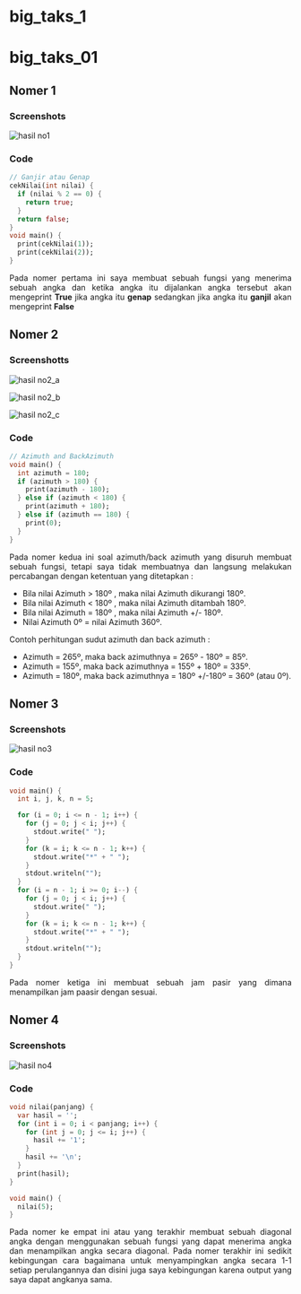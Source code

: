 # big_taks_1

# big_taks_01

## Nomer 1

### Screenshots

![hasil no1](https://user-images.githubusercontent.com/93906193/156916573-de4173c9-8344-483e-b5db-5d273b6ff7d7.png)

### Code

``` dart
// Ganjir atau Genap
cekNilai(int nilai) {
  if (nilai % 2 == 0) {
    return true;
  }
  return false;
}
void main() {
  print(cekNilai(1));
  print(cekNilai(2));
}
```

<p align="justify">Pada nomer pertama ini saya membuat sebuah fungsi yang menerima sebuah angka dan ketika angka itu dijalankan angka tersebut akan mengeprint <strong>True</strong> jika angka itu <strong>genap</strong> sedangkan jika angka itu <strong>ganjil</strong> akan mengeprint <strong>False</strong ></p>

## Nomer 2

### Screenshotts

![hasil no2_a](https://user-images.githubusercontent.com/93906193/156917825-1216d0bd-1bf2-4451-9d44-2e444198ba92.png)

![hasil no2_b](https://user-images.githubusercontent.com/93906193/156916576-3261055c-c720-48a0-8fbe-f25b592166f3.png)

![hasil no2_c](https://user-images.githubusercontent.com/93906193/156916577-be9516f2-c2d8-46c4-9850-526435e8eaf3.png)

### Code

``` dart
// Azimuth and BackAzimuth
void main() {
  int azimuth = 180;
  if (azimuth > 180) {
    print(azimuth - 180);
  } else if (azimuth < 180) {
    print(azimuth + 180);
  } else if (azimuth == 180) {
    print(0);
  }
}
```

<p align="justify">Pada nomer kedua ini soal azimuth/back azimuth yang disuruh membuat sebuah fungsi, tetapi saya tidak membuatnya dan langsung melakukan percabangan dengan ketentuan yang ditetapkan :</p>

- Bila nilai Azimuth > 180º , maka nilai Azimuth dikurangi 180º.
- Bila nilai Azimuth < 180º , maka nilai Azimuth ditambah 180º.
- Bila nilai Azimuth = 180º , maka nilai Azimuth +/- 180º.
- Nilai Azimuth 0º = nilai Azimuth 360º.

Contoh perhitungan sudut azimuth dan back azimuth :

- Azimuth = 265º, maka back azimuthnya = 265º - 180º = 85º.
- Azimuth = 155º, maka back azimuthnya = 155º + 180º = 335º.
- Azimuth = 180º, maka back azimuthnya = 180º +/-180º = 360º (atau 0º).

## Nomer 3

### Screenshots

![hasil no3](https://user-images.githubusercontent.com/93906193/156918642-47cb3737-00aa-48e4-a844-851237c61636.png)

### Code

``` dart
void main() {
  int i, j, k, n = 5;

  for (i = 0; i <= n - 1; i++) {
    for (j = 0; j < i; j++) {
      stdout.write(" ");
    }
    for (k = i; k <= n - 1; k++) {
      stdout.write("*" + " ");
    }
    stdout.writeln("");
  }
  for (i = n - 1; i >= 0; i--) {
    for (j = 0; j < i; j++) {
      stdout.write(" ");
    }
    for (k = i; k <= n - 1; k++) {
      stdout.write("*" + " ");
    }
    stdout.writeln("");
  }
}
```


<p align="justify">Pada nomer ketiga ini membuat sebuah jam pasir yang dimana menampilkan jam paasir dengan sesuai.</p>

## Nomer 4

### Screenshots

![hasil no4](https://user-images.githubusercontent.com/93906193/156916579-61f42a87-e5c2-4425-a368-872a96f98603.png)


### Code

```dart
void nilai(panjang) {
  var hasil = '';
  for (int i = 0; i < panjang; i++) {
    for (int j = 0; j <= i; j++) {
      hasil += '1';
    }
    hasil += '\n';
  }
  print(hasil);
}

void main() {
  nilai(5);
}
```

<p align="justify">Pada nomer ke empat ini atau yang terakhir membuat sebuah diagonal angka dengan menggunakan sebuah fungsi yang dapat menerima angka dan menampilkan angka secara diagonal. Pada nomer terakhir ini sedikit kebingungan cara bagaimana untuk menyampingkan angka secara 1-1 setiap perulangannya dan disini juga saya kebingungan karena output yang saya dapat angkanya sama.</p>
